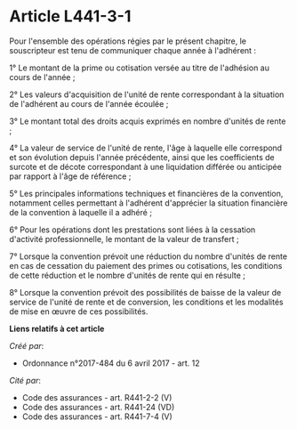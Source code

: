 # Article L441-3-1

Pour l'ensemble des opérations régies par le présent chapitre, le souscripteur est tenu de communiquer chaque année à
l'adhérent :

1° Le montant de la prime ou cotisation versée au titre de l'adhésion au cours de l'année ;

2° Les valeurs d'acquisition de l'unité de rente correspondant à la situation de l'adhérent au cours de l'année écoulée ;

3° Le montant total des droits acquis exprimés en nombre d'unités de rente ;

4° La valeur de service de l'unité de rente, l'âge à laquelle elle correspond et son évolution depuis l'année précédente,
ainsi que les coefficients de surcote et de décote correspondant à une liquidation différée ou anticipée par rapport à l'âge
de référence ;

5° Les principales informations techniques et financières de la convention, notamment celles permettant à l'adhérent
d'apprécier la situation financière de la convention à laquelle il a adhéré ;

6° Pour les opérations dont les prestations sont liées à la cessation d'activité professionnelle, le montant de la valeur de
transfert ;

7° Lorsque la convention prévoit une réduction du nombre d'unités de rente en cas de cessation du paiement des primes ou
cotisations, les conditions de cette réduction et le nombre d'unités de rente qui en résulte ;

8° Lorsque la convention prévoit des possibilités de baisse de la valeur de service de l'unité de rente et de conversion, les
conditions et les modalités de mise en œuvre de ces possibilités.

**Liens relatifs à cet article**

_Créé par_:

  - Ordonnance n°2017-484 du 6 avril 2017 - art. 12

_Cité par_:

  - Code des assurances - art. R441-2-2 (V)
  - Code des assurances - art. R441-24 (VD)
  - Code des assurances - art. R441-7-4 (V)
